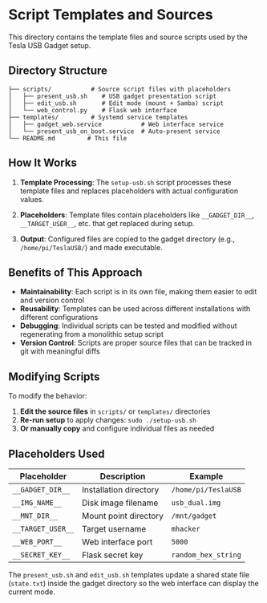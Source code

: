 # Script Templates and Sources

This directory contains the template files and source scripts used by the Tesla USB Gadget setup.

## Directory Structure

```
├── scripts/           # Source script files with placeholders
│   ├── present_usb.sh    # USB gadget presentation script
│   ├── edit_usb.sh       # Edit mode (mount + Samba) script
│   └── web_control.py    # Flask web interface
├── templates/         # Systemd service templates
│   ├── gadget_web.service           # Web interface service
│   └── present_usb_on_boot.service  # Auto-present service
└── README.md         # This file
```

## How It Works

1. **Template Processing**: The `setup-usb.sh` script processes these template files and replaces placeholders with actual configuration values.

2. **Placeholders**: Template files contain placeholders like `__GADGET_DIR__`, `__TARGET_USER__`, etc. that get replaced during setup.

3. **Output**: Configured files are copied to the gadget directory (e.g., `/home/pi/TeslaUSB/`) and made executable.

## Benefits of This Approach

- **Maintainability**: Each script is in its own file, making them easier to edit and version control
- **Reusability**: Templates can be used across different installations with different configurations  
- **Debugging**: Individual scripts can be tested and modified without regenerating from a monolithic setup script
- **Version Control**: Scripts are proper source files that can be tracked in git with meaningful diffs

## Modifying Scripts

To modify the behavior:

1. **Edit the source files** in `scripts/` or `templates/` directories
2. **Re-run setup** to apply changes: `sudo ./setup-usb.sh`
3. **Or manually copy** and configure individual files as needed

## Placeholders Used

| Placeholder | Description | Example |
|-------------|-------------|---------|
| `__GADGET_DIR__` | Installation directory | `/home/pi/TeslaUSB` |
| `__IMG_NAME__` | Disk image filename | `usb_dual.img` |
| `__MNT_DIR__` | Mount point directory | `/mnt/gadget` |
| `__TARGET_USER__` | Target username | `mhacker` |
| `__WEB_PORT__` | Web interface port | `5000` |
| `__SECRET_KEY__` | Flask secret key | `random_hex_string` |

The `present_usb.sh` and `edit_usb.sh` templates update a shared state file (`state.txt`) inside the gadget directory so the web interface can display the current mode.